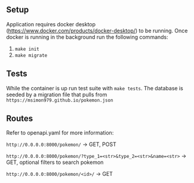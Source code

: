 ## Setup

Application requires docker desktop (https://www.docker.com/products/docker-desktop/) to be running. Once docker is running in the background run the following commands:

1. `make init`
2. `make migrate`

## Tests
While the container is up run test suite with `make tests`. The database is seeded by a migration file that pulls from `https://msimon979.github.io/pokemon.json`

## Routes
Refer to openapi.yaml for more information:

`http://0.0.0.0:8000/pokemon/` -> GET, POST

`http://0.0.0.0:8000/pokemon/?type_1=<str>&type_2=<str>&name=<str>` -> GET, optional filters to search pokemon

`http://0.0.0.0:8000/pokemon/<id>/` -> GET
